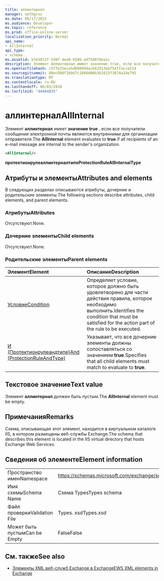 ```yaml
---
title: аллинтернал
manager: sethgros
ms.date: 09/17/2015
ms.audience: Developer
ms.topic: reference
ms.prod: office-online-server
localization_priority: Normal
api_name:
- AllInternal
api_type:
- schema
ms.assetid: b7e5072f-5d9f-4ee0-b58b-4d75d878ea1c
description: Элемент Аллинтернал имеет значение true, если все получатели сообщения электронной почты являются внутренними для организации отправителя.
ms.openlocfilehash: c5ffe15eca5d680994acb62913ebf5effacce214
ms.sourcegitcommit: 88ec988f2bb67c1866d06b361615f3674a24e795
ms.translationtype: MT
ms.contentlocale: ru-RU
ms.lasthandoff: 06/03/2020
ms.locfileid: "44464835"
---
```

# <a name="allinternal"></a><span data-ttu-id="af0c5-103">аллинтернал</span><span class="sxs-lookup"><span data-stu-id="af0c5-103">AllInternal</span></span>

<span data-ttu-id="af0c5-104">Элемент **аллинтернал** имеет **значение true** , если все получатели сообщения электронной почты являются внутренними для организации отправителя.</span><span class="sxs-lookup"><span data-stu-id="af0c5-104">The **AllInternal** element evaluates to **true** if all recipients of an e-mail message are internal to the sender's organization.</span></span> 
  
```xml
<AllInternal/>
```

 <span data-ttu-id="af0c5-105">**протектионрулеаллинтерналтипе**</span><span class="sxs-lookup"><span data-stu-id="af0c5-105">**ProtectionRuleAllInternalType**</span></span>
## <a name="attributes-and-elements"></a><span data-ttu-id="af0c5-106">Атрибуты и элементы</span><span class="sxs-lookup"><span data-stu-id="af0c5-106">Attributes and elements</span></span>

<span data-ttu-id="af0c5-107">В следующих разделах описываются атрибуты, дочерние и родительские элементы.</span><span class="sxs-lookup"><span data-stu-id="af0c5-107">The following sections describe attributes, child elements, and parent elements.</span></span>
  
### <a name="attributes"></a><span data-ttu-id="af0c5-108">Атрибуты</span><span class="sxs-lookup"><span data-stu-id="af0c5-108">Attributes</span></span>

<span data-ttu-id="af0c5-109">Отсутствуют.</span><span class="sxs-lookup"><span data-stu-id="af0c5-109">None.</span></span>
  
### <a name="child-elements"></a><span data-ttu-id="af0c5-110">Дочерние элементы</span><span class="sxs-lookup"><span data-stu-id="af0c5-110">Child elements</span></span>

<span data-ttu-id="af0c5-111">Отсутствуют.</span><span class="sxs-lookup"><span data-stu-id="af0c5-111">None.</span></span>
  
### <a name="parent-elements"></a><span data-ttu-id="af0c5-112">Родительские элементы</span><span class="sxs-lookup"><span data-stu-id="af0c5-112">Parent elements</span></span>

|<span data-ttu-id="af0c5-113">**Элемент**</span><span class="sxs-lookup"><span data-stu-id="af0c5-113">**Element**</span></span>|<span data-ttu-id="af0c5-114">**Описание**</span><span class="sxs-lookup"><span data-stu-id="af0c5-114">**Description**</span></span>|
|:-----|:-----|
|[<span data-ttu-id="af0c5-115">Условие</span><span class="sxs-lookup"><span data-stu-id="af0c5-115">Condition</span></span>](condition.md) <br/> |<span data-ttu-id="af0c5-116">Определяет условие, которое должно быть удовлетворено для части действия правила, которое необходимо выполнить.</span><span class="sxs-lookup"><span data-stu-id="af0c5-116">Identifies the condition that must be satisfied for the action part of the rule to be executed.</span></span>  <br/> |
|[<span data-ttu-id="af0c5-117">И (Протектионрулеандтипе)</span><span class="sxs-lookup"><span data-stu-id="af0c5-117">And (ProtectionRuleAndType)</span></span>](and-protectionruleandtype.md) <br/> |<span data-ttu-id="af0c5-118">Указывает, что все дочерние элементы должны сопоставляться со значением **true**.</span><span class="sxs-lookup"><span data-stu-id="af0c5-118">Specifies that all child elements must match to evaluate to **true**.</span></span>  <br/> |
   
## <a name="text-value"></a><span data-ttu-id="af0c5-119">Текстовое значение</span><span class="sxs-lookup"><span data-stu-id="af0c5-119">Text value</span></span>

<span data-ttu-id="af0c5-120">Элемент **аллинтернал** должен быть пустым.</span><span class="sxs-lookup"><span data-stu-id="af0c5-120">The **AllInternal** element must be empty.</span></span> 
  
## <a name="remarks"></a><span data-ttu-id="af0c5-121">Примечания</span><span class="sxs-lookup"><span data-stu-id="af0c5-121">Remarks</span></span>

<span data-ttu-id="af0c5-122">Схема, описывающая этот элемент, находится в виртуальном каталоге IIS, в котором размещены веб-службы Exchange.</span><span class="sxs-lookup"><span data-stu-id="af0c5-122">The schema that describes this element is located in the IIS virtual directory that hosts Exchange Web Services.</span></span>
  
## <a name="element-information"></a><span data-ttu-id="af0c5-123">Сведения об элементе</span><span class="sxs-lookup"><span data-stu-id="af0c5-123">Element information</span></span>

|||
|:-----|:-----|
|<span data-ttu-id="af0c5-124">Пространство имен</span><span class="sxs-lookup"><span data-stu-id="af0c5-124">Namespace</span></span>  <br/> |https://schemas.microsoft.com/exchange/services/2006/types  <br/> |
|<span data-ttu-id="af0c5-125">Имя схемы</span><span class="sxs-lookup"><span data-stu-id="af0c5-125">Schema Name</span></span>  <br/> |<span data-ttu-id="af0c5-126">Схема Types</span><span class="sxs-lookup"><span data-stu-id="af0c5-126">Types schema</span></span>  <br/> |
|<span data-ttu-id="af0c5-127">Файл проверки</span><span class="sxs-lookup"><span data-stu-id="af0c5-127">Validation File</span></span>  <br/> |<span data-ttu-id="af0c5-128">Types. xsd</span><span class="sxs-lookup"><span data-stu-id="af0c5-128">Types.xsd</span></span>  <br/> |
|<span data-ttu-id="af0c5-129">Может быть пустым</span><span class="sxs-lookup"><span data-stu-id="af0c5-129">Can be Empty</span></span>  <br/> |<span data-ttu-id="af0c5-130">False</span><span class="sxs-lookup"><span data-stu-id="af0c5-130">False</span></span>  <br/> |
   
## <a name="see-also"></a><span data-ttu-id="af0c5-131">См. также</span><span class="sxs-lookup"><span data-stu-id="af0c5-131">See also</span></span>

- [<span data-ttu-id="af0c5-132">Элементы XML веб-служб Exchange в Exchange</span><span class="sxs-lookup"><span data-stu-id="af0c5-132">EWS XML elements in Exchange</span></span>](ews-xml-elements-in-exchange.md)

